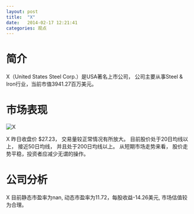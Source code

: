 ```yaml
---
layout: post
title:  "X"
date:   2014-02-17 12:21:41
categories: 观点
---
```


# 简介
X（United States Steel Corp.）是USA著名上市公司，
公司主要从事Steel & Iron行业，当前市值3941.27百万美元。

# 市场表现

![X](http://finviz.com/chart.ashx?t=X&ty=c&ta=1&p=d&s=l)

X 昨日收盘价 $27.23，
交易量较正常情况有所放大。
目前股价处于20日均线以上，
接近50日均线，
并且处于200日均线以上。
从短期市场走势来看，
股价走势平稳，投资者应减少无谓的操作。

# 公司分析
X 目前静态市盈率为nan, 动态市盈率为11.72，每股收益-14.26美元,
市场估值较为合理。
